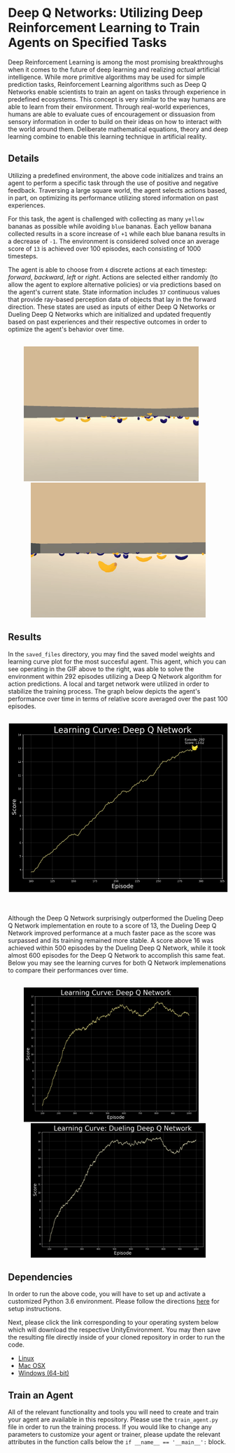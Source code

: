 # Deep Q Networks: Utilizing Deep Reinforcement Learning to Train Agents on Specified Tasks
Deep Reinforcement Learning is among the most promising breakthroughs when it comes to the future of deep learning and realizing *actual* artificial intelligence.  While more primitive algorithms may be used for simple prediction tasks, Reinforcement Learning algorithms such as Deep Q Networks enable scientists to train an agent on tasks through experience in predefined ecosystems.  This concept is very similar to the way humans are able to learn from their environment.  Through real-world experiences, humans are able to evaluate cues of encouragement or dissuasion from sensory information in order to build on their ideas on how to interact with the world around them.  Deliberate mathematical equations, theory and deep learning combine to enable this learning technique in artificial reality.

## Details
Utilizing a predefined environment, the above code initializes and trains an agent to perform a specific task through the use of positive and negative feedback.  Traversing a large square world, the agent selects actions based, in part, on optimizing its performance utilizing stored information on past experiences.

For this task, the agent is challenged with collecting as many `yellow` bananas as possible while avoiding `blue` bananas.  Each yellow banana collected results in a score increase of `+1` while each blue banana results in a decrease of `-1`.  The environment is considered solved once an average score of `13` is achieved over 100 episodes, each consisting of 1000 timesteps.

The agent is able to choose from `4` discrete actions at each timestep: *forward*, *backward*, *left* or *right*.  Actions are selected either randomly (to allow the agent to explore alternative policies) or via predictions based on the agent's current state.  State information includes `37` continuous values that provide ray-based perception data of objects that lay in the forward direction.  These states are used as inputs of either Deep Q Networks or Dueling Deep Q Networks which are initialized and updated frequently based on past experiences and their respective outcomes in order to optimize the agent's behavior over time.

<br />

<div align="center">
  <img width="400" height="308" src="saved_files/untrained_agent.gif">
  &nbsp;&nbsp;&nbsp;&nbsp;&nbsp;&nbsp;&nbsp;
  <img width="400" height="308" src="saved_files/trained_agent.gif">
</div>

## Results
In the `saved_files` directory, you may find the saved model weights and learning curve plot for the most succesful agent.  This agent, which you can see operating in the GIF above to the right, was able to solve the environment within 292 episodes utilizing a Deep Q Network algorithm for action predictions.  A local and target network were utilized in order to stabilize the training process.  The graph below depicts the agent's performance over time in terms of relative score averaged over the past 100 episodes.

<br />

<div align="center">
  <img width="500" height="385" img src="saved_files/scores_mavg_qn_292.png">
</div>

<br />
<br />

Although the Deep Q Network surprisingly outperformed the Dueling Deep Q Network implementation en route to a score of 13, the Dueling Deep Q Network improved performance at a much faster pace as the score was surpassed and its training remained more stable.  A score above 16 was achieved within 500 episodes by the Dueling Deep Q Network, while it took almost 600 episodes for the Deep Q Network to accomplish this same feat.  Below you may see the learning curves for both Q Network implemenations to compare their performances over time.

<br />

<div align="center">
  <img width="400" height="307" img src="saved_files/scores_mavg_qn_1000.png">
  &nbsp;&nbsp;&nbsp;&nbsp;&nbsp;&nbsp;&nbsp;
  <img width="400" height="307" img src="saved_files/scores_mavg_dqn_1000.png">
</div>

## Dependencies
In order to run the above code, you will have to set up and activate a customized Python 3.6 environment.  Please follow the directions [here](https://github.com/udacity/deep-reinforcement-learning#dependencies) for setup instructions.

Next, please click the link corresponding to your operating system below which will download the respective UnityEnvironment.  You may then save the resulting file directly inside of your cloned repository in order to run the code.
* [Linux](https://s3-us-west-1.amazonaws.com/udacity-drlnd/P1/Banana/Banana_Linux.zip)
* [Mac OSX](https://s3-us-west-1.amazonaws.com/udacity-drlnd/P1/Banana/Banana.app.zip)
* [Windows (64-bit)](https://s3-us-west-1.amazonaws.com/udacity-drlnd/P1/Banana/Banana_Windows_x86_64.zip)

## Train an Agent
All of the relevant functionality and tools you will need to create and train your agent are available in this repository.  Please use the `train_agent.py` file in order to run the training process.  If you would like to change any parameters to customize your agent or trainer, please update the relevant attributes in the function calls below the `if __name__ == '__main__':` block.
